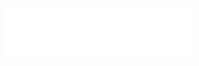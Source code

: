 <iframe id="previewpdf" src="amWiki/js/pdfjs/web/viewer.html?file=../../../../assets/004/001/001/Java工程师成神之路.pdf" width="100%" onload="this.height=innerHeight" scrolling="no" frameborder="0" />
